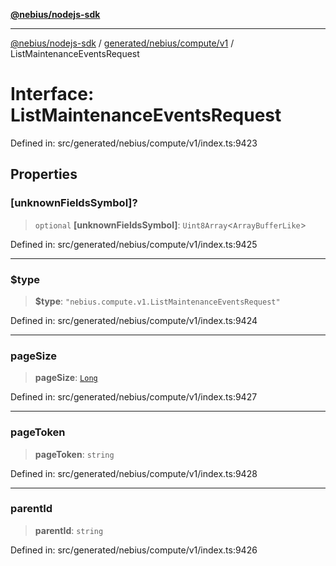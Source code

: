 [**@nebius/nodejs-sdk**](../../../../../README.md)

---

[@nebius/nodejs-sdk](../../../../../README.md) / [generated/nebius/compute/v1](../README.md) / ListMaintenanceEventsRequest

# Interface: ListMaintenanceEventsRequest

Defined in: src/generated/nebius/compute/v1/index.ts:9423

## Properties

### \[unknownFieldsSymbol\]?

> `optional` **\[unknownFieldsSymbol\]**: `Uint8Array`\<`ArrayBufferLike`\>

Defined in: src/generated/nebius/compute/v1/index.ts:9425

---

### $type

> **$type**: `"nebius.compute.v1.ListMaintenanceEventsRequest"`

Defined in: src/generated/nebius/compute/v1/index.ts:9424

---

### pageSize

> **pageSize**: [`Long`](../../../../../runtime/protos/core/classes/Long.md)

Defined in: src/generated/nebius/compute/v1/index.ts:9427

---

### pageToken

> **pageToken**: `string`

Defined in: src/generated/nebius/compute/v1/index.ts:9428

---

### parentId

> **parentId**: `string`

Defined in: src/generated/nebius/compute/v1/index.ts:9426
